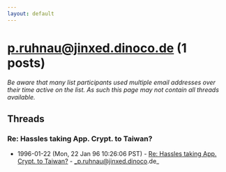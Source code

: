 ```yaml
---
layout: default
---
```


# p.ruhnau@jinxed.dinoco.de (1 posts)

_Be aware that many list participants used multiple email addresses over their time active on the list. As such this page may not contain all threads available._

## Threads

### Re: Hassles taking App. Crypt. to Taiwan?
+ 1996-01-22 (Mon, 22 Jan 96 10:26:06 PST) - [Re: Hassles taking App. Crypt. to Taiwan?](/archive/1996/01/3850bcf932c9c841a0b578049542c3b4fb22cb913517b6f206b8406968f381d9) - _p.ruhnau@jinxed.dinoco.de_


